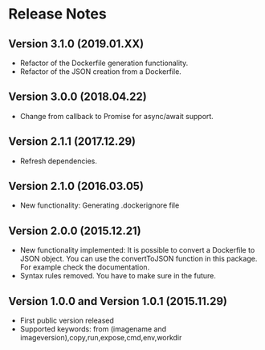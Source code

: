 # Release Notes

## Version 3.1.0 (2019.01.XX)

- Refactor of the Dockerfile generation functionality.
- Refactor of the JSON creation from a Dockerfile.

## Version 3.0.0 (2018.04.22)

- Change from callback to Promise for async/await support.

## Version 2.1.1 (2017.12.29)
- Refresh dependencies.

## Version 2.1.0 (2016.03.05)

- New functionality: Generating .dockerignore file

## Version 2.0.0 (2015.12.21)

- New functionality implemented: It is possible to convert a Dockerfile to JSON object. You can use the convertToJSON function in this package. For example check the documentation.
- Syntax rules removed. You have to make sure in the future.

## Version 1.0.0 and Version 1.0.1 (2015.11.29)

- First public version released
- Supported keywords: from (imagename and imageversion),copy,run,expose,cmd,env,workdir
